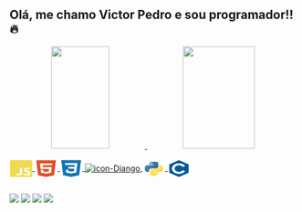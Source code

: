 ## Olá, me chamo Victor Pedro e sou programador!! :fire:
<div align="center">
  <a href="https://github.com/martinsvp">
  <img height="180em" width="45%" src="https://github-readme-stats-git-masterrstaa-rickstaa.vercel.app/api?username=martinsvp&&show_icons=true&theme=codeSTACKr"/>
  <img height="180em" width="50%" src="https://github-readme-stats.vercel.app/api/top-langs/?username=martinsvp&layout=compact&langs_count=7&theme=codeSTACKr"/>
</div>
<div style="display: inline_block"><br>
  <img align="center" alt="icon-Js" height="30" width="40" src="https://raw.githubusercontent.com/devicons/devicon/master/icons/javascript/javascript-plain.svg">
  <img align="center" alt="icon-HTML" height="30" width="40" src="https://raw.githubusercontent.com/devicons/devicon/master/icons/html5/html5-plain.svg">
  <img align="center" alt="icon-CSS" height="30" width="40" src="https://raw.githubusercontent.com/devicons/devicon/master/icons/css3/css3-plain.svg">
  <img align="center" alt="icon-Django" height="30" width="40" src="https://cdn.jsdelivr.net/gh/devicons/devicon/icons/django/django-plain.svg">
  <img align="center" alt="icon-Python" height="30" width="40" src="https://raw.githubusercontent.com/devicons/devicon/master/icons/python/python-original.svg">
  <img align="center" alt="icon-C" height="30" width="40" src="https://raw.githubusercontent.com/devicons/devicon/master/icons/c/c-plain.svg">
   
</div>
  
  ##
 
<div>
  <a href="https://www.instagram.com/vp__martins/" target="_blank"><img src="https://img.shields.io/badge/-Instagram-%23E4405F?style=for-the-badge&logo=instagram&logoColor=white" target="_blank"></a>
  <a href = "https://open.spotify.com/user/victorpedroo"><img src="https://img.shields.io/badge/Spotify-1ED760?&style=for-the-badge&logo=spotify&logoColor=white" target="_blank"></a>
  <a href="https://twitter.com/martins_vp1" target="_blank"><img src="https://img.shields.io/badge/Twitter-1DA1F2?style=for-the-badge&logo=twitter&logoColor=white" target="_blank"></a>
  <a href="https://www.linkedin.com/in/victor-pedro-martins-ornelas-772402171/" target="_blank"><img src="https://img.shields.io/badge/-LinkedIn-%230077B5?style=for-the-badge&logo=linkedin&logoColor=white" target="_blank"></a>
  

</div>
